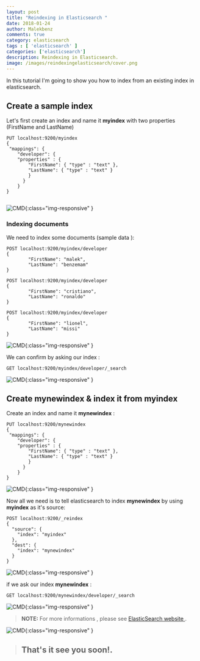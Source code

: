 ```yaml
---
layout: post
title: "Reindexing in Elasticsearch "
date: 2018-01-24
author: Malekbenz
comments: true
category: elasticsearch
tags : [ 'elasticsearch' ]
categories: ['elasticsearch']
description: Reindexing in Elasticsearch.
image: /images/reindexingelasticsearch/cover.png
---
```



In this tutorial I'm going to show you how to index from an existing index in elasticsearch.

<script async src="//pagead2.googlesyndication.com/pagead/js/adsbygoogle.js"></script>
<!-- malekbenz.autobanner -->
<ins class="adsbygoogle"
     style="display:block"
     data-ad-client="ca-pub-5586778286582193"
     data-ad-slot="1751653660"
     data-ad-format="auto"></ins>
<script>
(adsbygoogle = window.adsbygoogle || []).push({});
</script>
 
## Create a sample **index**

Let's first create an index  and name it **myindex** with two properties (FirstName and LastName)


```
PUT localhost:9200/myindex
{
 "mappings": {
    "developer": {
    "properties" : {
        "FirstName": { "type" : "text" },
        "LastName": { "type" : "text" }
        }
      }
    }
}


```

![CMD](/images/reindexingelasticsearch/01.png){:class="img-responsive" }

### Indexing documents 

We need to index some documents (sample data ): 

```
POST localhost:9200/myindex/developer
{
        "FirstName": "malek",
        "LastName": "benzemam"
}

```

```
POST localhost:9200/myindex/developer
{
        "FirstName": "cristiano",
        "LastName": "ronaldo"
}
```

```
POST localhost:9200/myindex/developer
{
        "FirstName": "lionel",
        "LastName": "missi"
}

```


![CMD](/images/reindexingelasticsearch/02.png){:class="img-responsive" }

We can confirm by asking our index :

```
GET localhost:9200/myindex/developer/_search

```

![CMD](/images/reindexingelasticsearch/03.png){:class="img-responsive" }

## Create **mynewindex** & index it from **myindex**     

Create an index  and name it **mynewindex** :

```
PUT localhost:9200/mynewindex
{
 "mappings": {
    "developer": {
    "properties" : {
        "FirstName": { "type" : "text" },
        "LastName": { "type" : "text" }
        }
      }
    }
}

```
![CMD](/images/reindexingelasticsearch/04.png){:class="img-responsive" }


Now all we need is to tell elasticsearch to index **mynewindex**  by using **myindex** as it's source: 

```
POST localhost:9200/_reindex
{
  "source": {
    "index": "myindex"
  },
  "dest": {
    "index": "mynewindex"
  }
}
```

![CMD](/images/reindexingelasticsearch/05.png){:class="img-responsive" }

if we ask our index  **mynewindex** :
```
GET localhost:9200/mynewindex/developer/_search

```

![CMD](/images/reindexingelasticsearch/06.png){:class="img-responsive" }



>
> **NOTE:** For more informations , please see  [ElasticSearch website ](https://www.elastic.co/). 
> 

![CMD](/images/reindexingelasticsearch/cover.png){:class="img-responsive" }

>
> ## That's it see you soon!.
> 